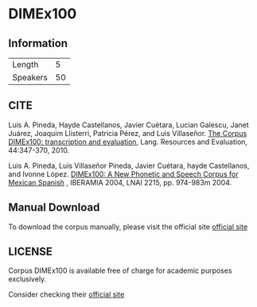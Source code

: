 # DIMEx100

## Information

| | |
|-|-|
|Length|5
|Speakers|50


## CITE

Luis A. Pineda, Hayde Castellanos, Javier Cuétara, Lucian Galescu, Janet Juárez, Joaquim Llisterri, Patricia Pérez, and Luis Villaseñor. [The Corpus DIMEx100: transcription and evaluation](http://turing.iimas.unam.mx/~luis/DIME/DIMEx100/sobretiro-springer.pdf), Lang. Resources and Evaluation, 44:347-370, 2010.

Luis A. Pineda, Luis Villaseñor Pineda, Javier Cuétara, hayde Castellanos, and Ivonne López. [DIMEx100: A New Phonetic and Speech Corpus for Mexican Spanish](http://turing.iimas.unam.mx/~luis/DIME/DIMEx100/DIMEx100-LNAI3315.pdf) , IBERAMIA 2004, LNAI 2215, pp. 974-983m 2004.

## Manual Download

To download the corpus manually, please visit the official site [official site](http://turing.iimas.unam.mx/~luis/DIME/CORPUS-DIMEX.html)

## LICENSE

Corpus DIMEx100 is available free of charge for academic purposes exclusively.

Consider checking their [official site](http://turing.iimas.unam.mx/~luis/DIME/CORPUS-DIMEX.html)
